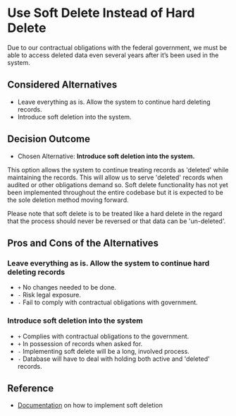 # Use Soft Delete Instead of Hard Delete

Due to our contractual obligations with the federal government, we must be able to access deleted data even several years after it’s been used in the system.

## Considered Alternatives

* Leave everything as is. Allow the system to continue hard deleting records.
* Introduce soft deletion into the system.

## Decision Outcome

* Chosen Alternative: **Introduce soft deletion into the system.**

This option allows the system to continue treating records as 'deleted' while maintaining the records. This will allow us to serve 'deleted' records when audited or other obligations demand so. Soft delete functionality has not yet been implemented throughout the entire codebase but it is expected to be the sole deletion method moving forward.

Please note that soft delete is to be treated like a hard delete in the regard that the process should never be reversed or that data can be 'un-deleted'.

## Pros and Cons of the Alternatives

### Leave everything as is. Allow the system to continue hard deleting records

* `+` No changes needed to be done.
* `-` Risk legal exposure.
* `-` Fail to comply with contractual obligations with government.

### Introduce soft deletion into the system

* `+` Complies with contractual obligations to the government.
* `+` In possession of records when asked for.
* `-` Implementing soft delete will be a long, involved process.
* `-` Database will have to deal with holding both active and 'deleted' records.

## Reference

* [Documentation](https://transcom.github.io/mymove-docs/docs/backend/guides/how-to/soft-delete/) on how to implement soft deletion 